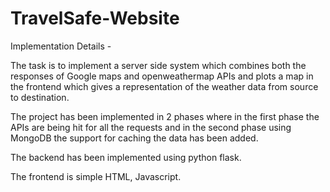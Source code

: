 # TravelSafe-Website
Implementation Details -

The task is to implement a server side system which combines both the responses of Google maps and openweathermap APIs and plots a map in the frontend which gives a representation of the weather data from source to destination.

The project has been implemented in 2 phases where in the first phase the APIs are being hit for all the requests and in the second phase using MongoDB the support for caching the data has been added.

The backend has been implemented using python flask.

The frontend is simple HTML, Javascript.
